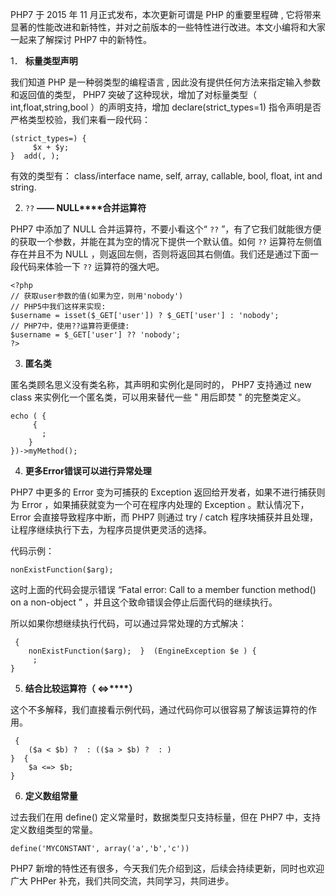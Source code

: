 PHP7 于 2015 年 11 月正式发布，本次更新可谓是 PHP 的重要里程碑 , 它将带来显著的性能改进和新特性，并对之前版本的一些特性进行改进。本文小编将和大家一起来了解探讨 PHP7 中的新特性。

1． **标量类型声明**

 我们知道 PHP 是一种弱类型的编程语言 , 因此没有提供任何方法来指定输入参数和返回值的类型， PHP7 突破了这种现状，增加了对标量类型（ int,float,string,bool ）的声明支持，增加 declare(strict_types=1) 指令声明是否严格类型校验，我们来看一段代码：

    (strict_types=) {
         $x + $y;
    }  add(, );

 有效的类型有： class/interface name, self, array, callable, bool, float, int and string. 

2. `??` **—— NULL****合并运算符**

PHP7 中添加了 NULL 合并运算符，不要小看这个“ `??` ”，有了它我们就能很方便的获取一个参数，并能在其为空的情况下提供一个默认值。如何 `??` 运算符左侧值存在并且不为 NULL ，则返回左侧，否则将返回其右侧值。我们还是通过下面一段代码来体验一下 `??` 运算符的强大吧。

    <?php 
    // 获取user参数的值(如果为空，则用'nobody') 
    // PHP5中我们这样来实现: 
    $username = isset($_GET['user']) ? $_GET['user'] : 'nobody'; 
    // PHP7中，使用??运算符更便捷: 
    $username = $_GET['user'] ?? 'nobody'; 
    ?>

3. **匿名类**

匿名类顾名思义没有类名称，其声明和实例化是同时的， PHP7 支持通过 new class 来实例化一个匿名类，可以用来替代一些 " 用后即焚 " 的完整类定义。

    echo ( {
         {
           ;
        }
    })->myMethod();

4. **更多****Error****错误可以进行异常处理**

PHP7 中更多的 Error 变为可捕获的 Exception 返回给开发者，如果不进行捕获则为 Error ，如果捕获就变为一个可在程序内处理的 Exception 。默认情况下， Error 会直接导致程序中断，而 PHP7 则通过 try / catch 程序块捕获并且处理，让程序继续执行下去，为程序员提供更灵活的选择。

代码示例：

    nonExistFunction($arg);

 这时上面的代码会提示错误 “Fatal error: Call to a member function method() on a non-object ” ，并且这个致命错误会停止后面代码的继续执行。

所以如果你想继续执行代码，可以通过异常处理的方式解决：

     {
        nonExistFunction($arg);  }  (EngineException $e ) {
         ;
    }

5. **结合比较运算符（ <=>****）**

这个不多解释，我们直接看示例代码，通过代码你可以很容易了解该运算符的作用。

     {
        ($a < $b) ?  : (($a > $b) ?  : )
    }  {
        $a <=> $b;
    }

6. **定义数组常量**

过去我们在用 define() 定义常量时，数据类型只支持标量，但在 PHP7 中，支持定义数组类型的常量。

    define('MYCONSTANT', array('a','b','c'))

PHP7 新增的特性还有很多，今天我们先介绍到这，后续会持续更新，同时也欢迎广大 PHPer 补充，我们共同交流，共同学习，共同进步。

